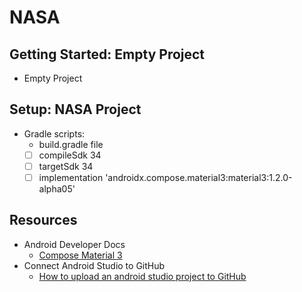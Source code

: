 # NASA

## Getting Started: Empty Project
- Empty Project

## Setup: NASA Project
- Gradle scripts:
  - build.gradle file
  - [ ] compileSdk 34
  - [ ] targetSdk 34
  - [ ] implementation 'androidx.compose.material3:material3:1.2.0-alpha05'

## Resources
- Android Developer Docs
  - [Compose Material 3](https://developer.android.com/jetpack/androidx/releases/compose-material3)
- Connect Android Studio to GitHub
  - [How to upload an android studio project to GitHub](https://www.youtube.com/watch?v=GhfJTOu3_SE)
